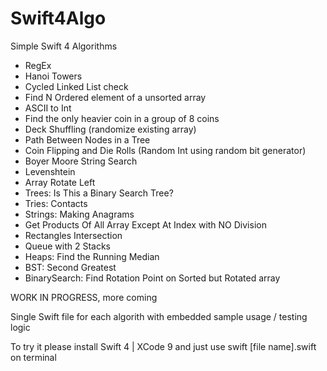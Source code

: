 # Swift4Algo

Simple Swift 4 Algorithms

- RegEx
- Hanoi Towers
- Cycled Linked List check
- Find N Ordered element of a unsorted array
- ASCII to Int
- Find the only heavier coin in a group of 8 coins
- Deck Shuffling (randomize existing array)
- Path Between Nodes in a Tree
- Coin Flipping and Die Rolls (Random Int using random bit generator)
- Boyer Moore String Search
- Levenshtein
- Array Rotate Left
- Trees: Is This a Binary Search Tree?
- Tries: Contacts
- Strings: Making Anagrams
- Get Products Of All Array Except At Index with NO Division
- Rectangles Intersection
- Queue with 2 Stacks
- Heaps: Find the Running Median
- BST: Second Greatest
- BinarySearch: Find Rotation Point on Sorted but Rotated array



WORK IN PROGRESS, more coming

Single Swift file for each algorith with embedded sample usage / testing logic

To try it please install Swift 4 | XCode 9 and just use swift [file name].swift on terminal

